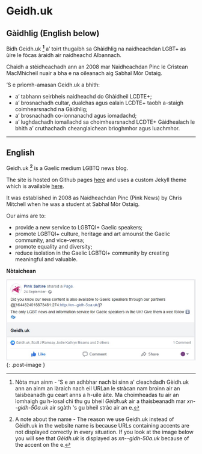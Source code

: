 # Geidh.uk

## Gàidhlig (English below)

Bidh Geidh.uk **[^1]** a’ toirt thugaibh sa Ghàidhlig na naidheachdan LGBT+ as ùire le fòcas àraidh air naidheachd Albannach.

Chaidh a stèidheachadh ann an 2008 mar Naidheachdan Pinc le Crìstean MacMhìcheil nuair a bha e na oileanach aig Sabhal Mòr Ostaig.

‘S e prìomh-amasan Geidh.uk a bhith:

* a’ tabhann seirbheis naidheachd do Ghàidheil LCDTE+;
* a’ brosnachadh cultar, dualchas agus ealain LCDTE+ taobh a-staigh coimhearsnachd na Gàidhlig;
* a’ brosnachadh  co-ionnanachd agus iomadachd;
* a’ lughdachadh iomallachd sa choimhearsnachd LCDTE+ Gàidhealach le bhith a’ cruthachadh cheanglaichean brìoghmhor agus luachmhor.

<hr/>

## English

Geidh.uk **[^2]** is a Gaelic medium LGBTQ news blog.

The site is hosted on Github pages [here](https://geidh.uk/) and uses a custom Jekyll theme which is available [here](https://github.com/MacMhicheil/bootstrap-jekyll-theme).

It was established in 2008 as Naidheachdan Pinc (Pink News) by Chris Mitchell when he was a student at Sabhal Mòr Ostaig.

Our aims are to:

* provide a new service to LGBTQI+ Gaelic speakers;
* promote LGBTQI+ culture, heritage and art amounst the Gaelic community, and vice-versa;
* promote equality and diversity;
* reduce isolation in the Gaelic LGBTQI+ community by creating meaningful and valuable.

**Nòtaichean**

[^1]: Nòta mun ainm - 'S e an adhbhar nach bi sinn a' cleachdadh Gèidh.uk ann an ainm an làraich nach eil URLan le stràcan nam broinn air an taisbeanadh gu ceart anns a h-uile àite. Ma choimheadas tu air an ìomhaigh gu h-ìosal chì thu gu bheil _Gèidh.uk_ air a thaisbeanadh mar _xn--gidh-50a.uk_ air sgàth 's gu bheil stràc air an e.

[^2]: A note about the name - The reason we use Geidh.uk instead of Gèidh.uk in the website name is because URLs containing accents are not displayed correctly in every situation. If you look at the image below you will see that _Gèidh.uk_ is displayed as _xn--gidh-50a.uk_ because of the accent on the e.

![Nòta mun ainm](/images/nota-mun-ainm.jpg){: .post-image }

